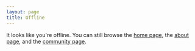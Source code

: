 ```yaml
---
layout: page
title: Offline
---
```


It looks like you're offline. You can still browse the [home page](/), the [about page](/about/), and the [community page](/community/).
